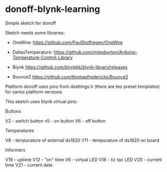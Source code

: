 # donoff-blynk-learning

Simple sketch for donoff 

Sketch needs some libraries:

- OneWire: https://github.com/PaulStoffregen/OneWire

- DallasTemperature: https://github.com/milesburton/Arduino-Temperature-Control-Library

- Blynk https://github.com/blynkkk/blynk-library/releases

- Bounce2 https://github.com/thomasfredericks/Bounce2


Platform donoff uses pins from dsettings.h (there are teo preset templates) for varios  platform versions

This sketch uses blynk virtual pins: 

Buttons

V2 - switch button
v5 - on button
V6 - off button

Temperatures

V8 - tempurature of external  ds1820
V11 - tempurature of ds1820 on board

Informers

V19 - uptime
V12 - "on" time
V6 - virtual LED
V18 - tic tac LED
V20 - current time 
V21 - current date 
